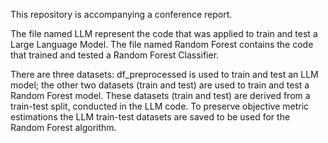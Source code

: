 This repository is accompanying a conference report.

The file named LLM represent the code that was applied to train and test a Large Language Model. The file named Random Forest contains the code that trained and tested a Random Forest Classifier.

There are three datasets: df_preprocessed is used to train and test an LLM model; the other two datasets (train and test) are used to train and test a Random Forest model. These datasets (train and test) are derived from a train-test split, conducted in the LLM code. To preserve objective metric estimations the LLM train-test datasets are saved to be used for the Random Forest algorithm.
